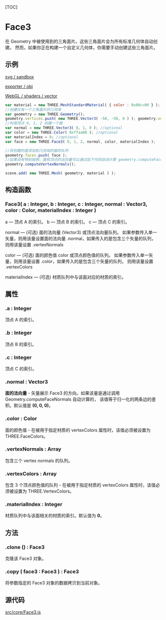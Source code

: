 [TOC]



# Face3

在 Geometry 中被使用到的三角面片。这些三角面片会为所有标准几何体自动创建。 然而，如果你正在构建一个自定义几何体，你需要手动创建这些三角面片。

## 示例

[svg / sandbox](http://www.webgl3d.cn/threejs/examples/#svg_sandbox)

[exporter / obj](http://www.webgl3d.cn/threejs/examples/#misc_exporter_obj)

[WebGL / shaders / vector](http://www.webgl3d.cn/threejs/examples/#webgl_shaders_vector)

```js
var material = new THREE.MeshStandardMaterial( { color : 0x00cc00 } ); 
//创建仅有一个三角面片的几何体 
var geometry = new THREE.Geometry(); 
geometry.vertices.push( new THREE.Vector3( -50, -50, 0 ) ); geometry.vertices.push( new THREE.Vector3(  50, -50, 0 ) ); geometry.vertices.push( new THREE.Vector3(  50,  50, 0 ) ); 
//利用顶点 0, 1, 2 创建一个面 
var normal = new THREE.Vector3( 0, 1, 0 ); //optional 
var color = new THREE.Color( 0xffaa00 ); //optional 
var materialIndex = 0; //optional 
var face = new THREE.Face3( 0, 1, 2, normal, color, materialIndex ); 

//将创建的面添加到几何体的面的队列 
geometry.faces.push( face ); 
//如果没有特别指明，面和顶点的法向量可以通过如下代码自动计算 geometry.computeFaceNormals(); 
geometry.computeVertexNormals(); 

scene.add( new THREE.Mesh( geometry, material ) );
```

## 构造函数

### Face3( a : Integer, b : Integer, c : Integer, normal : Vector3, color : Color, materialIndex : Integer )

a — 顶点 A 的索引。
b — 顶点 B 的索引。
c — 顶点 C 的索引。

normal — (可选) 面的法向量 (Vector3) 或顶点法向量队列。 如果参数传入单一矢量，则用该量设置面的法向量 .normal，如果传入的是包含三个矢量的队列， 则用该量设置 .vertexNormals

color — (可选) 面的颜色值 color 或顶点颜色值的队列。 如果参数传入单一矢量，则用该量设置 .color，如果传入的是包含三个矢量的队列， 则用该量设置 .vertexColors

materialIndex — (可选) 材质队列中与该面对应的材质的索引。

## 属性

### .a : Integer

顶点 A 的索引。

### .b : Integer

顶点 B 的索引。

### .c : Integer

顶点 C 的索引。

### .normal : Vector3

**面的法向量** - 矢量展示 Face3 的方向。如果该量是通过调用 Geometry.computeFaceNormals 自动计算的， 该值等于归一化的两条边的差积。默认值是 **(0, 0, 0)**。

### .color : Color

面的颜色值 - 在被用于指定材质的 vertexColors 属性时，该值必须被设置为 THREE.FaceColors。

### .vertexNormals : Array

包含三个 vertex normals 的队列。

### .vertexColors : Array

包含 3 个顶点颜色值的队列 - 在被用于指定材质的 vertexColors 属性时，该值必须被设置为 THREE.VertexColors。

### .materialIndex : Integer

材质队列中与该面相关的材质的索引。默认值为 **0**。

## 方法

### .clone () : Face3

克隆该 Face3 对象。

### .copy ( face3 : Face3 ) : Face3

将参数指定的 Face3 对象的数据拷贝到当前对象。

## 源代码

[src/core/Face3.js](https://github.com/mrdoob/three.js/blob/master/src/core/Face3.js)
